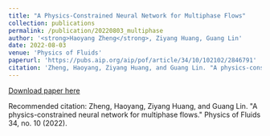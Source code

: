 ```yaml
---
title: "A Physics-Constrained Neural Network for Multiphase Flows"
collection: publications
permalink: /publication/20220803_multiphase
author: '<strong>Haoyang Zheng</strong>, Ziyang Huang, Guang Lin'
date: 2022-08-03
venue: 'Physics of Fluids'
paperurl: 'https://pubs.aip.org/aip/pof/article/34/10/102102/2846791'
citation: 'Zheng, Haoyang, Ziyang Huang, and Guang Lin. "A physics-constrained neural network for multiphase flows." Physics of Fluids 34, no. 10 (2022).'
---
```


[Download paper here](https://pubs.aip.org/aip/pof/article/34/10/102102/2846791)

Recommended citation: Zheng, Haoyang, Ziyang Huang, and Guang Lin. "A physics-constrained neural network for multiphase flows." Physics of Fluids 34, no. 10 (2022).
